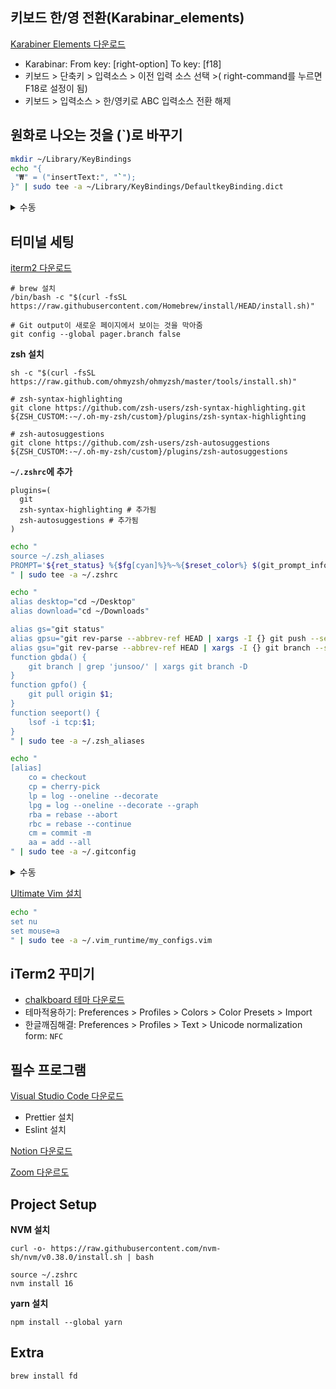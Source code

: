 ## 키보드 한/영 전환(Karabinar_elements)
[Karabiner Elements 다운로드](https://karabiner-elements.pqrs.org/)
- Karabinar: From key: [right-option] To key: [f18]
- 키보드 > 단축키 >  입력소스 > 이전 입력 소스 선택 >( right-command를 누르면 F18로 설정이 됨)
- 키보드 > 입력소스 > 한/영키로 ABC 입력소스 전환 해제

## 원화로 나오는 것을 (`)로 바꾸기
```bash
mkdir ~/Library/KeyBindings
echo "{
 "₩" = ("insertText:", "`");
}" | sudo tee -a ~/Library/KeyBindings/DefaultkeyBinding.dict
```
<details>
<summary> 수동 </summary>

- `~/Library` 폴더에 `KeyBindings` 폴더를 추가합니다.
- `~/Library/KeyBindings` 폴더에 `DefaultkeyBinding.dict` 파일을 만듭니다.
- `DefaultkeyBinding.dict` 파일에 아래의 코드를 추가합니다.
```
{
    "₩" = ("insertText:", "`");
}
```
- 저장하고 맥을 재부팅(바로 적용되는 경우도 있지만 재부팅을 해야만 적용되는 경우가 많으니 재부팅을 추천드립니다.)
</details>

## 터미널 세팅
[iterm2 다운로드](https://iterm2.com/downloads/stable/latest)
```
# brew 설치
/bin/bash -c "$(curl -fsSL https://raw.githubusercontent.com/Homebrew/install/HEAD/install.sh)"

# Git output이 새로운 페이지에서 보이는 것을 막아줌
git config --global pager.branch false
```
**zsh 설치**
```
sh -c "$(curl -fsSL https://raw.github.com/ohmyzsh/ohmyzsh/master/tools/install.sh)"

# zsh-syntax-highlighting
git clone https://github.com/zsh-users/zsh-syntax-highlighting.git ${ZSH_CUSTOM:-~/.oh-my-zsh/custom}/plugins/zsh-syntax-highlighting

# zsh-autosuggestions
git clone https://github.com/zsh-users/zsh-autosuggestions ${ZSH_CUSTOM:-~/.oh-my-zsh/custom}/plugins/zsh-autosuggestions
```
**`~/.zshrc`에 추가**
```
plugins=(
  git
  zsh-syntax-highlighting # 추가됨
  zsh-autosuggestions # 추가됨
)
```

```bash
echo "
source ~/.zsh_aliases
PROMPT='${ret_status} %{$fg[cyan]%}%~%{$reset_color%} $(git_prompt_info) '
" | sudo tee -a ~/.zshrc

echo "
alias desktop="cd ~/Desktop"
alias download="cd ~/Downloads"

alias gs="git status"
alias gpsu="git rev-parse --abbrev-ref HEAD | xargs -I {} git push --set-upstream origin {}"
alias gsu="git rev-parse --abbrev-ref HEAD | xargs -I {} git branch --set-upstream-to=origin/{} {}"
function gbda() {
    git branch | grep 'junsoo/' | xargs git branch -D
}
function gpfo() {
    git pull origin $1;
}
function seeport() {
    lsof -i tcp:$1;
}
" | sudo tee -a ~/.zsh_aliases

echo "
[alias]
    co = checkout
    cp = cherry-pick
    lp = log --oneline --decorate
    lpg = log --oneline --decorate --graph
    rba = rebase --abort
    rbc = rebase --continue
    cm = commit -m
    aa = add --all
" | sudo tee -a ~/.gitconfig
```

<details>
<summary>수동</summary>
 
**`~/.zshrc`**
```
plugins=(
  git
  zsh-syntax-highlighting
  zsh-autosuggestions
)

// 마지막에
source ~/.zsh_aliases
PROMPT='${ret_status} %{$fg[cyan]%}%~%{$reset_color%} $(git_prompt_info) '
```

**`~/.zsh_aliases`**
```
alias desktop="cd ~/Desktop"
alias download="cd ~/Downloads"

alias gs="git status"
alias gpsu="git rev-parse --abbrev-ref HEAD | xargs -I {} git push --set-upstream origin {}"
alias gsu="git rev-parse --abbrev-ref HEAD | xargs -I {} git branch --set-upstream-to=origin/{} {}"
function gbda() {
    git branch | grep 'junsoo/' | xargs git branch -D
}
function gpfo() {
    git pull origin $1;
}
function seeport() {
    lsof -i tcp:$1;
}
```

**`~/.gitconfig`**
```
[alias]
    co = checkout
    cp = cherry-pick
    lp = log --oneline --decorate
    lpg = log --oneline --decorate --graph
    rba = rebase --abort
    rbc = rebase --continue
    cm = commit -m
    aa = add --all
```
</details>

[Ultimate Vim 설치](https://github.com/amix/vimrc)
```bash
echo "
set nu
set mouse=a
" | sudo tee -a ~/.vim_runtime/my_configs.vim
```

## iTerm2 꾸미기
- [chalkboard 테마 다운로드](https://drive.google.com/file/d/1iWwHFzSWTnuLMKlLg_bk2J7BW1z7uVCR/view?usp=sharing)
- 테마적용하기: Preferences > Profiles > Colors > Color Presets > Import
- 한글깨짐해결: Preferences > Profiles > Text > Unicode normalization form: `NFC`

## 필수 프로그램 
[Visual Studio Code 다운로드](https://code.visualstudio.com/sha/download?build=stable&os=darwin-universal)
- Prettier 설치
- Eslint 설치

[Notion 다운로드](https://www.notion.so/desktop/mac/download)

[Zoom 다운르도](https://zoom.us/download#client_4meeting)


## Project Setup
**NVM 설치**
```
curl -o- https://raw.githubusercontent.com/nvm-sh/nvm/v0.38.0/install.sh | bash

source ~/.zshrc
nvm install 16
```

**yarn 설치**
```
npm install --global yarn
```

## Extra
`brew install fd`
